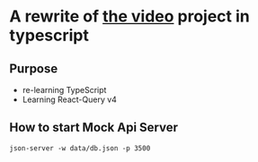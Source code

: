 # A rewrite of [the video](https://www.youtube.com/watch?v=lLWfZL-Y8lM) project in typescript

## Purpose
- re-learning TypeScript
- Learning React-Query v4


## How to start Mock Api Server
``
json-server -w data/db.json -p 3500
``